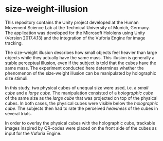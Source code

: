 # size-weight-illusion

This repository contains the Unity project developed at the Human Movement Science Lab at the Technical University of Munich, Germany. The application was developed for the Microsoft Hololens using Unity (Version 2017.4.13) and the integration of the Vuforia Engine for image tracking. 

The size–weight illusion describes how small objects feel heavier than large objects while they actually have the same mass. This illusion is generally a stable perceptual illusion, even if the subject is told that the cubes have the same mass. The experiment conducted here determines whether the phenomenon of the size-weight illusion can be manipulated by holographic size stimuli.

In this study, two physical cubes of unequal size were used, i.e. a _small cube_ and a _large cube_. The manipulation consisted of a _holographic cube_ of the same size as the _large cube_ that was projected on top of the physical cubes. In both cases, the physical cubes were visible below the _holographic cube_. The subjects then had to rate the perceived _heaviness_ of the cubes in several trials. 

In order to overlay the physical cubes with the holographic cube, trackable images inspired by QR-codes were placed on the front side of the cubes as input for the Vuforia Engine.
